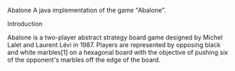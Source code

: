 Abalone
A java implementation of the game "Abalone".

Introduction

Abalone is a two-player abstract strategy board game designed by Michel Lalet and Laurent Lévi in 1987. Players are represented by opposing black and white marbles[1] on a hexagonal board with the objective of pushing six of the opponent's marbles off the edge of the board.
